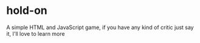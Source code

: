 # hold-on

A simple HTML and JavaScript game, if you have any kind of critic just say it, I'll love to learn more 
